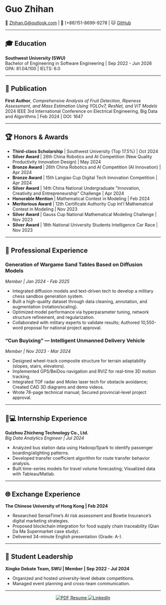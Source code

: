 
# Guo Zhihan  
📧 Zhihan.G@outlook.com | 📱 (+86)151-8699-9278 | 🐱 [GitHub](https://github.com/)  

---

## 🎓 Education  
**Southwest University (SWU)**  
Bachelor of Engineering in Software Engineering | Sep 2022 - Jun 2026  
GPA: 81.04/100 | IELTS: 6.0  

---

## 📝 Publication  
**First Author**, *Comprehensive Analysis of Fruit Detection, Ripeness Assessment, and Mass Estimation Using YOLOv7, ResNet, and ViT Models*  
2024 IEEE 3rd International Conference on Electrical Engineering, Big Data and Algorithms | Feb 2024 | DOI: 1647  

---

## 🏆 Honors & Awards  
- **Third-class Scholarship** | Southwest University (Top 17.5%) | Oct 2024  
- **Silver Award** | 26th China Robotics and AI Competition (New Quality Productivity Innovation Design) | May 2024  
- **Bronze Award** | 26th China Robotics and AI Competition (AI Innovation) | Apr 2024  
- **Bronze Award** | 15th Langiao Cup Digital Tech Innovation Competition | Apr 2024  
- **Silver Award** | 14th China National Undergraduate "Innovation, Creativity and Entrepreneurship" Challenge | Apr 2024  
- **Honorable Mention** | Mathematical Contest in Modeling | Feb 2024  
- **Meritorious Award** | 12th Certificate Authority Cup Int’l Mathematical Contest in Modeling | Nov 2023  
- **Silver Award** | Gauss Cup National Mathematical Modeling Challenge | Nov 2023  
- **Silver Award** | 18th National University Students Intelligence Car Race | Nov 2023  

---

## 💼 Professional Experience  

### **Generation of Wargame Sand Tables Based on Diffusion Models**  
*Member | Jan 2024 - Feb 2025*  
- Integrated diffusion models and text-driven tech to develop a military chess sandbox generation system.  
- Built a high-quality dataset through data cleaning, annotation, and augmentation (rotation/scaling).  
- Optimized model performance via hyperparameter tuning, network structure refinement, and regularization.  
- Collaborated with military experts to validate results; Authored 10,550-word proposal for national project approval.  

### **“Cun Buyixing” — Intelligent Unmanned Delivery Vehicle**  
*Member | Nov 2023 - Mar 2024*  
- Designed wheel-track composite structure for terrain adaptability (slopes, stairs, elevators).  
- Implemented GPS/BeiDou navigation and RVIZ for real-time 3D motion tracking.  
- Integrated TOF radar and Molex laser tech for obstacle avoidance; Created CAD 3D diagrams and demo videos.  
- Wrote 78-page technical manual; Secured provincial-level project approval.  

---

## 👨💻 Internship Experience  
**Guizhou Zhicheng Technology Co., Ltd.**  
*Big Data Analytics Engineer | Jul 2024*  
- Analyzed bus station data using Hadoop/Spark to identify passenger boarding/alighting patterns.  
- Developed transfer coefficient algorithm for route transfer behavior analysis.  
- Built time-series models for travel volume forecasting; Visualized data with Tableau/Matlab.  

---

## 🌐 Exchange Experience  
**The Chinese University of Hong Kong | Feb 2024**  
- Researched SenseTime’s AI risk assessment and Bowtie Insurance’s digital marketing strategies.  
- Proposed blockchain integration for food supply chain traceability (Qian Da Ma Supermarket case study).  
- Delivered 34-minute English presentation (Grade: A-).  

---

## 🎤 Student Leadership  
**Xingke Debate Team, SWU | Member | Sep 2022 - Jul 2024**  
- Organized and hosted university-level debate competitions.  
- Managed event planning and cross-team communication.  

---

<p align="center">
  <a href="#guo-zhihan">
    <img src="https://img.shields.io/badge/PDF_Resume-Download_Here-blue?style=flat-square" alt="PDF Resume" />
  </a>
  <a href="https://linkedin.com/in/">
    <img src="https://img.shields.io/badge/LinkedIn-Connect-blue?style=flat-square&logo=linkedin" alt="LinkedIn" />
  </a>
</p>
